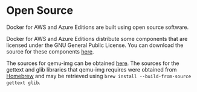 <!--[metadata]>
+++
title = "Open Source"
description = "Docker for GCP Open Source"
keywords = ["iaas, gcp, oss"]
[menu.main]
identifier="faq-oss"
parent = "docs-gcp-faq"
name = "Open Source"
weight="150"
+++
<![end-metadata]-->

# Open Source

Docker for AWS and Azure Editions are built using open source software.

Docker for AWS and Azure Editions distribute some components that are licensed under the GNU General Public License. You can download the source for these components [here](https://download.docker.com/opensource/License.tar.gz).

The sources for qemu-img can be obtained [here](http://wiki.qemu-project.org/download/qemu-2.4.1.tar.bz2). The sources for the gettext and glib libraries that qemu-img requires were obtained from [Homebrew](https://brew.sh/) and may be retrieved using `brew install --build-from-source gettext glib`.